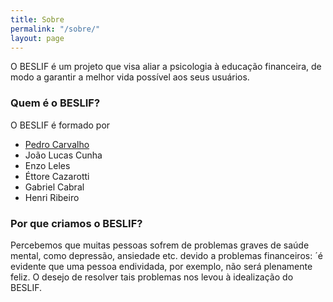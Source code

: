 ```yaml
---
title: Sobre
permalink: "/sobre/"
layout: page
---
```


O BESLIF é um projeto que visa aliar a psicologia à educação financeira, de modo a garantir a melhor vida possível aos seus usuários.

### Quem é o BESLIF?

O BESLIF é formado por
- [Pedro Carvalho](https://pevaio.github.io)
- João Lucas Cunha
- Enzo Leles
- Éttore Cazarotti
- Gabriel Cabral
- Henri Ribeiro

### Por que criamos o BESLIF?

Percebemos que muitas pessoas sofrem de problemas graves de saúde mental, como depressão, ansiedade etc. devido a problemas financeiros: ´é evidente que uma pessoa endividada, por exemplo, não será plenamente feliz. O desejo de resolver tais problemas nos levou à idealização do BESLIF.